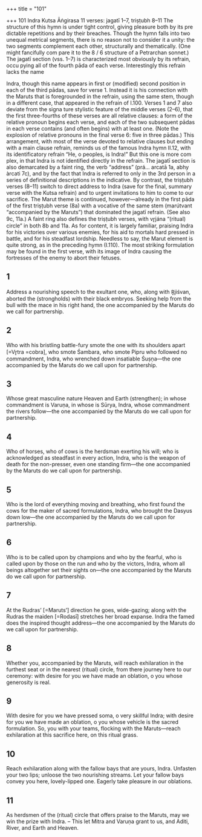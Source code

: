 +++
title = "101"

+++
101
Indra
Kutsa Āṅgirasa
11 verses: jagatī 1–7, triṣṭubh 8–11
The structure of this hymn is under tight control, giving pleasure both by its pre dictable repetitions and by their breaches. Though the hymn falls into two unequal  metrical segments, there is no reason not to consider it a unity: the two segments  complement each other, structurally and thematically. (One might fancifully com pare it to the 8 / 6 structure of a Petrarchan sonnet.)
The jagatī section (vss. 1–7) is characterized most obviously by its refrain, occu pying all of the fourth pāda of each verse. Interestingly this refrain lacks the name

Indra, though this name appears in first or (modified) second position in each of  the third pādas, save for verse 1. Instead it is his connection with the Maruts that  is foregrounded in the refrain, using the same stem, though in a different case,  that appeared in the refrain of I.100. Verses 1 and 7 also deviate from the signa
ture stylistic feature of the middle verses (2–6), that the first three-fourths of these  verses are all relative clauses: a form of the relative pronoun begins each verse, and  each of the two subsequent pādas in each verse contains (and often begins) with  at least one. (Note the explosion of relative pronouns in the final verse 6: five in  three pādas.) This arrangement, with most of the verse devoted to relative clauses  but ending with a main clause refrain, reminds us of the famous Indra hymn II.12,  with its identificatory refrain “He, o peoples, is Indra!” But this one is more com
plex, in that Indra is not identified directly in the refrain. The jagatī section is also  demarcated by a faint ring, the verb “address” (prá... arcatā 1a, abhy àrcati 7c), and  by the fact that Indra is referred to only in the 3rd person in a series of definitional  descriptions in the indicative.
By contrast, the triṣṭubh verses (8–11) switch to direct address to Indra (save for  the final, summary verse with the Kutsa refrain) and to urgent invitations to him  to come to our sacrifice. The Marut theme is continued, however—already in the  first pāda of the first triṣṭubh verse (8a) with a vocative of the same stem (marútvant
“accompanied by the Maruts”) that dominated the jagatī refrain. (See also 9c, 11a.)  A faint ring also defines the triṣṭubh verses, with vr̥jána “(ritual) circle” in both 8b  and 11a.
As for content, it is largely familiar, praising Indra for his victories over various  enemies, for his aid to mortals hard pressed in battle, and for his steadfast lordship.  Needless to say, the Marut element is quite strong, as in the preceding hymn (I.110).  The most striking formulation may be found in the first verse, with its image of  Indra causing the fortresses of the enemy to abort their fetuses.
## 1
Address a nourishing speech to the exultant one, who, along with  R̥jiśvan, aborted the (strongholds) with their black embryos.
Seeking help from the bull with the mace in his right hand, the one
accompanied by the Maruts do we call for partnership.
## 2
Who with his bristling battle-fury smote the one with its shoulders apart  [=Vr̥tra =cobra], who smote Śambara, who smote Pipru who followed  no commandment,
Indra, who wrenched down insatiable Śuṣṇa—the one accompanied by  the Maruts do we call upon for partnership.
## 3
Whose great masculine nature Heaven and Earth (strengthen); in whose  commandment is Varuṇa, in whose is Sūrya,
Indra, whose commandment the rivers follow—the one accompanied by  the Maruts do we call upon for partnership.
## 4
Who of horses, who of cows is the herdsman exerting his will; who is  acknowledged as steadfast in every action, Indra, who is the weapon of death for the non-presser, even one
standing firm—the one accompanied by the Maruts do we call upon  for partnership.
## 5
Who is the lord of everything moving and breathing, who first found  the cows for the maker of sacred formulations,
Indra, who brought the Dasyus down low—the one accompanied by  the Maruts do we call upon for partnership.
## 6
Who is to be called upon by champions and who by the fearful, who is  called upon by those on the run and who by the victors,
Indra, whom all beings altogether set their sights on—the one
accompanied by the Maruts do we call upon for partnership.
## 7
At the Rudras’ [=Maruts’] direction he goes, wide-gazing; along  with the Rudras the maiden [=Rodasī] stretches her broad
expanse.
Indra the famed does the inspired thought address—the one
accompanied by the Maruts do we call upon for partnership.
## 8
Whether you, accompanied by the Maruts, will reach exhilaration in the  furthest seat or in the nearest (ritual) circle,
from there journey here to our ceremony: with desire for you we have  made an oblation, o you whose generosity is real.
## 9
With desire for you we have pressed soma, o very skillful Indra; with  desire for you we have made an oblation, o you whose vehicle is the  sacred formulation.
So, you with your teams, flocking with the Maruts—reach exhilaration  at this sacrifice here, on this ritual grass.
## 10
Reach exhilaration along with the fallow bays that are yours, Indra.  Unfasten your two lips; unloose the two nourishing streams.
Let your fallow bays convey you here, lovely-lipped one. Eagerly take  pleasure in our oblations.
## 11
As herdsmen of the (ritual) circle that offers praise to the Maruts, may  we win the prize with Indra.
– This let Mitra and Varuṇa grant to us, and Aditi, River, and Earth  and Heaven.
